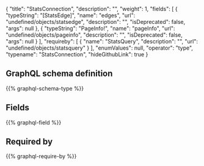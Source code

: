 {
  "title": "StatsConnection",
  "description": "",
  "weight": 1,
  "fields": [
    {
      "typeString": "[StatsEdge]",
      "name": "edges",
      "url": "undefined/objects/statsedge",
      "description": "",
      "isDeprecated": false,
      "args": null
    },
    {
      "typeString": "PageInfo!",
      "name": "pageInfo",
      "url": "undefined/objects/pageinfo",
      "description": "",
      "isDeprecated": false,
      "args": null
    }
  ],
  "requireby": [
    {
      "name": "StatsQuery",
      "description": "",
      "url": "undefined/objects/statsquery"
    }
  ],
  "enumValues": null,
  "operator": "type",
  "typename": "StatsConnection",
  "hideGithubLink": true
}
## GraphQL schema definition

{{% graphql-schema-type %}}

## Fields

{{% graphql-field %}}

## Required by

{{% graphql-require-by %}}
